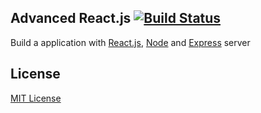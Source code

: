 ## Advanced React.js [![Build Status][travis-image]][travis-url]
Build a application with [React.js](https://reactjs.org), [Node](https://nodejs.org/en/) and [Express](https://expressjs.com) server

## License

[MIT License](http://en.wikipedia.org/wiki/MIT_License)

[travis-url]: https://travis-ci.org/29ff/advanced_react
[travis-image]: https://travis-ci.org/29ff/advanced_react.svg?branch=master
